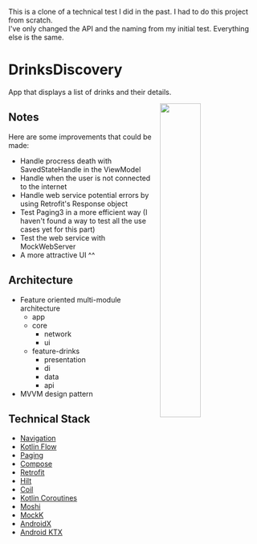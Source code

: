 This is a clone of a technical test I did in the past. I had to do this project from scratch. <br />
I've only changed the API and the naming from my initial test. Everything else is the same.

# DrinksDiscovery

App that displays a list of drinks and their details.


<img src="https://github.com/sophicapri/DrinksDiscovery/blob/main/screenshots/app_tour3.gif" align="right" width="40%">

Notes
-----

Here are some improvements that could be made:
- Handle procress death with SavedStateHandle in the ViewModel
- Handle when the user is not connected to the internet
- Handle web service potential errors by using Retrofit's Response object
- Test Paging3 in a more efficient way (I haven't found a way to test all the use cases yet for this part)
- Test the web service with MockWebServer
- A more attractive UI ^^

Architecture
--------------

- Feature oriented multi-module architecture
    - app
    - core
        - network
        - ui
    - feature-drinks
        - presentation
        - di
        - data
        - api
- MVVM design pattern


Technical Stack
--------------
  * [Navigation][14] 
  * [Kotlin Flow][13]
  * [Paging][7]
  * [Compose][11] 
  * [Retrofit][5]
  * [Hilt][92]
  * [Coil][32] 
  * [Kotlin Coroutines][91] 
  * [Moshi][9]
  * [MockK][20] 
  * [AndroidX][1] 
  * [Android KTX][2] 
 

[1]: https://developer.android.com/jetpack/androidx
[2]: https://developer.android.com/kotlin/ktx
[13]: https://developer.android.com/kotlin/flow
[11]: https://developer.android.com/jetpack/compose
[14]: https://developer.android.com/topic/libraries/architecture/navigation/
[30]: https://developer.android.com/guide/topics/ui
[34]: https://developer.android.com/guide/components/fragments
[91]: https://kotlinlang.org/docs/reference/coroutines-overview.html
[92]: https://developer.android.com/training/dependency-injection/hilt-android
[5]: https://github.com/square/retrofit
[7]: https://developer.android.com/topic/libraries/architecture/paging/v3-overview
[9]: https://github.com/square/moshi
[20]: https://github.com/mockk/mockk
[21]: https://github.com/airbnb/lottie-android
[33]: https://square.github.io/leakcanary/
[32]: https://github.com/coil-kt/coil
